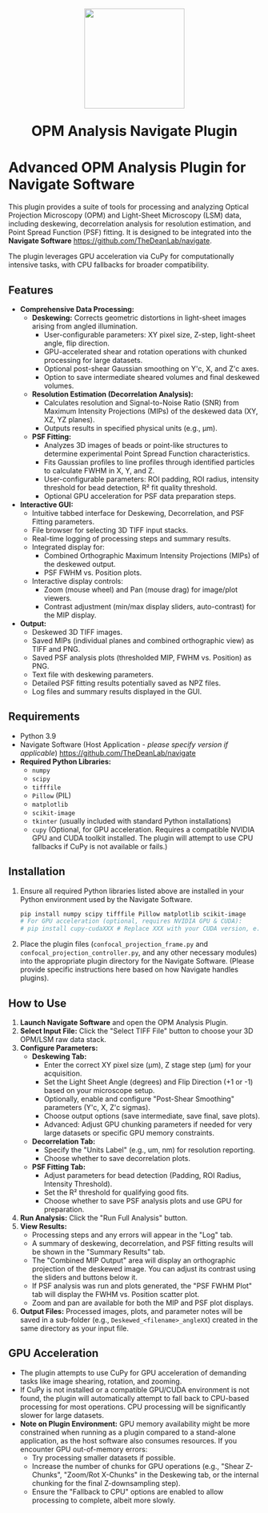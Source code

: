 <h1 align="center">
<img src="https://github.com/TheDeanLab/navigate-plugin-template/blob/main/plugin-icon.jpg" width="200" height="200"/>

OPM Analysis Navigate Plugin
	


# Advanced OPM Analysis Plugin for Navigate Software

This plugin provides a suite of tools for processing and analyzing Optical Projection Microscopy (OPM) and Light-Sheet Microscopy (LSM) data, including deskewing, decorrelation analysis for resolution estimation, and Point Spread Function (PSF) fitting. It is designed to be integrated into the **Navigate Software** https://github.com/TheDeanLab/navigate.

The plugin leverages GPU acceleration via CuPy for computationally intensive tasks, with CPU fallbacks for broader compatibility.

## Features

* **Comprehensive Data Processing:**
    * **Deskewing:** Corrects geometric distortions in light-sheet images arising from angled illumination.
        * User-configurable parameters: XY pixel size, Z-step, light-sheet angle, flip direction.
        * GPU-accelerated shear and rotation operations with chunked processing for large datasets.
        * Optional post-shear Gaussian smoothing on Y'c, X, and Z'c axes.
        * Option to save intermediate sheared volumes and final deskewed volumes.
    * **Resolution Estimation (Decorrelation Analysis):**
        * Calculates resolution and Signal-to-Noise Ratio (SNR) from Maximum Intensity Projections (MIPs) of the deskewed data (XY, XZ, YZ planes).
        * Outputs results in specified physical units (e.g., µm).
    * **PSF Fitting:**
        * Analyzes 3D images of beads or point-like structures to determine experimental Point Spread Function characteristics.
        * Fits Gaussian profiles to line profiles through identified particles to calculate FWHM in X, Y, and Z.
        * User-configurable parameters: ROI padding, ROI radius, intensity threshold for bead detection, R² fit quality threshold.
        * Optional GPU acceleration for PSF data preparation steps.
* **Interactive GUI:**
    * Intuitive tabbed interface for Deskewing, Decorrelation, and PSF Fitting parameters.
    * File browser for selecting 3D TIFF input stacks.
    * Real-time logging of processing steps and summary results.
    * Integrated display for:
        * Combined Orthographic Maximum Intensity Projections (MIPs) of the deskewed output.
        * PSF FWHM vs. Position plots.
    * Interactive display controls:
        * Zoom (mouse wheel) and Pan (mouse drag) for image/plot viewers.
        * Contrast adjustment (min/max display sliders, auto-contrast) for the MIP display.
* **Output:**
    * Deskewed 3D TIFF images.
    * Saved MIPs (individual planes and combined orthographic view) as TIFF and PNG.
    * Saved PSF analysis plots (thresholded MIP, FWHM vs. Position) as PNG.
    * Text file with deskewing parameters.
    * Detailed PSF fitting results potentially saved as NPZ files.
    * Log files and summary results displayed in the GUI.

## Requirements

* Python 3.9
* Navigate Software (Host Application - *please specify version if applicable*) https://github.com/TheDeanLab/navigate
* **Required Python Libraries:**
    * `numpy`
    * `scipy`
    * `tifffile`
    * `Pillow` (PIL)
    * `matplotlib`
    * `scikit-image`
    * `tkinter` (usually included with standard Python installations)
    * `cupy` (Optional, for GPU acceleration. Requires a compatible NVIDIA GPU and CUDA toolkit installed. The plugin will attempt to use CPU fallbacks if CuPy is not available or fails.)

## Installation

1.  Ensure all required Python libraries listed above are installed in your Python environment used by the Navigate Software.
    ```bash
    pip install numpy scipy tifffile Pillow matplotlib scikit-image
    # For GPU acceleration (optional, requires NVIDIA GPU & CUDA):
    # pip install cupy-cudaXXX # Replace XXX with your CUDA version, e.g., cupy-cuda11x or cupy-cuda12x
    ```
2.  Place the plugin files (`confocal_projection_frame.py` and `confocal_projection_controller.py`, and any other necessary modules) into the appropriate plugin directory for the Navigate Software. (Please provide specific instructions here based on how Navigate handles plugins).

## How to Use

1.  **Launch Navigate Software** and open the OPM Analysis Plugin.
2.  **Select Input File:** Click the "Select TIFF File" button to choose your 3D OPM/LSM raw data stack.
3.  **Configure Parameters:**
    * **Deskewing Tab:**
        * Enter the correct XY pixel size (µm), Z stage step (µm) for your acquisition.
        * Set the Light Sheet Angle (degrees) and Flip Direction (+1 or -1) based on your microscope setup.
        * Optionally, enable and configure "Post-Shear Smoothing" parameters (Y'c, X, Z'c sigmas).
        * Choose output options (save intermediate, save final, save plots).
        * Advanced: Adjust GPU chunking parameters if needed for very large datasets or specific GPU memory constraints.
    * **Decorrelation Tab:**
        * Specify the "Units Label" (e.g., um, nm) for resolution reporting.
        * Choose whether to save decorrelation plots.
    * **PSF Fitting Tab:**
        * Adjust parameters for bead detection (Padding, ROI Radius, Intensity Threshold).
        * Set the R² threshold for qualifying good fits.
        * Choose whether to save PSF analysis plots and use GPU for preparation.
4.  **Run Analysis:** Click the "Run Full Analysis" button.
5.  **View Results:**
    * Processing steps and any errors will appear in the "Log" tab.
    * A summary of deskewing, decorrelation, and PSF fitting results will be shown in the "Summary Results" tab.
    * The "Combined MIP Output" area will display an orthographic projection of the deskewed image. You can adjust its contrast using the sliders and buttons below it.
    * If PSF analysis was run and plots generated, the "PSF FWHM Plot" tab will display the FWHM vs. Position scatter plot.
    * Zoom and pan are available for both the MIP and PSF plot displays.
6.  **Output Files:** Processed images, plots, and parameter notes will be saved in a sub-folder (e.g., `Deskewed_<filename>_angleXX`) created in the same directory as your input file.

## GPU Acceleration

* The plugin attempts to use CuPy for GPU acceleration of demanding tasks like image shearing, rotation, and zooming.
* If CuPy is not installed or a compatible GPU/CUDA environment is not found, the plugin will automatically attempt to fall back to CPU-based processing for most operations. CPU processing will be significantly slower for large datasets.
* **Note on Plugin Environment:** GPU memory availability might be more constrained when running as a plugin compared to a stand-alone application, as the host software also consumes resources. If you encounter GPU out-of-memory errors:
    * Try processing smaller datasets if possible.
    * Increase the number of chunks for GPU operations (e.g., "Shear Z-Chunks", "Zoom/Rot X-Chunks" in the Deskewing tab, or the internal chunking for the final Z-downsampling step).
    * Ensure the "Fallback to CPU" options are enabled to allow processing to complete, albeit more slowly.


